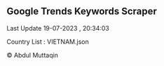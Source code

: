 

## Google Trends Keywords Scraper 
 
Last Update 19-07-2023 , 20:34:03

Country List :
VIETNAM.json



© Abdul Muttaqin 
